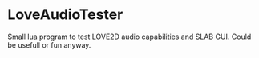 # LoveAudioTester

Small lua program to test LOVE2D audio capabilities and SLAB GUI. Could be usefull or fun anyway.
